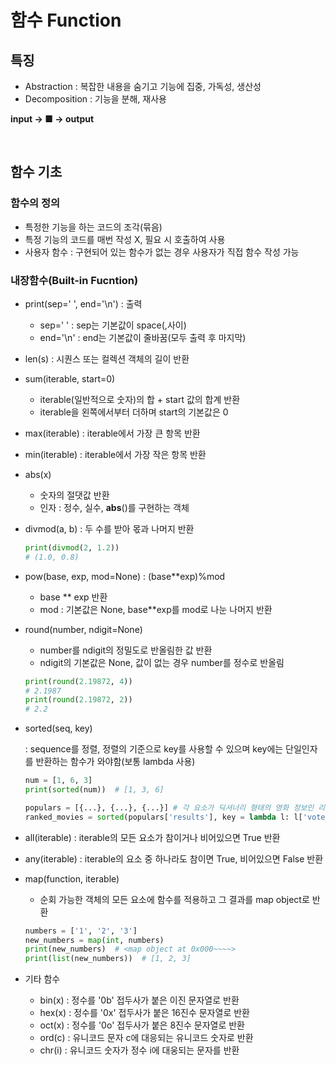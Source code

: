 # 함수 Function
## 특징
- Abstraction : 복잡한 내용을 숨기고 기능에 집중, 가독성, 생산성
- Decomposition : 기능을 분해, 재사용

__input → ■ → output__

<br>

## 함수 기초
### 함수의 정의
- 특정한 기능을 하는 코드의 조각(묶음)
- 특정 기능의 코드를 매번 작성 X, 필요 시 호출하여 사용
- 사용자 함수 : 구현되어 있는 함수가 없는 경우 사용자가 직접 함수 작성 가능


### 내장함수(Built-in Fucntion)
- print(sep=' ', end='\n') : 출력
  - sep=' ' : sep는 기본값이 space(,사이)
  - end='\n' : end는 기본값이 줄바꿈(모두 출력 후 마지막)

- len(s) : 시퀀스 또는 컬렉션 객체의 길이 반환

- sum(iterable, start=0)
  - iterable(일반적으로 숫자)의 합 + start 값의 합계 반환
  - iterable을 왼쪽에서부터 더하며 start의 기본값은 0

- max(iterable) : iterable에서 가장 큰 항목 반환

- min(iterable) : iterable에서 가장 작은 항목 반환

- abs(x)
  - 숫자의 절댓값 반환
  - 인자 : 정수, 실수, __abs__()를 구현하는 객체

- divmod(a, b) : 두 수를 받아 몫과 나머지 반환
  ```python
  print(divmod(2, 1.2))
  # (1.0, 0.8)
  ```

- pow(base, exp, mod=None) : (base**exp)%mod
  - base ** exp 반환
  - mod : 기본값은 None, base**exp를 mod로 나눈 나머지 반환

- round(number, ndigit=None)
  - number를 ndigit의 정밀도로 반올림한 값 반환
  - ndigit의 기본값은 None, 값이 없는 경우 number를 정수로 반올림
  ```python
  print(round(2.19872, 4))
  # 2.1987
  print(round(2.19872, 2))
  # 2.2
  ```

- sorted(seq, key)

  : sequence를 정렬, 정렬의 기준으로 key를 사용할 수 있으며 key에는 단일인자를 반환하는 함수가 와야함(보통 lambda 사용)
  ```python
  num = [1, 6, 3]
  print(sorted(num))  # [1, 3, 6]
  ```
  ```python
  populars = [{...}, {...}, {...}] # 각 요소가 딕셔너리 형태의 영화 정보인 리스트
  ranked_movies = sorted(populars['results'], key = lambda l: l['vote_average'])
  ```

- all(iterable) : iterable의 모든 요소가 참이거나 비어있으면 True 반환

- any(iterable) : iterable의 요소 중 하나라도 참이면 True, 비어있으면 False 반환

- map(function, iterable)
  - 순회 가능한 객체의 모든 요소에 함수를 적용하고 그 결과를 map object로 반환
  ```python
  numbers = ['1', '2', '3']
  new_numbers = map(int, numbers)
  print(new_numbers)  # <map object at 0x000~~~~>
  print(list(new_numbers))  # [1, 2, 3]
  ```
  
- 기타 함수
  - bin(x) : 정수를 '0b' 접두사가 붙은 이진 문자열로 반환
  - hex(x) : 정수를 '0x' 접두사가 붙은 16진수 문자열로 반환
  - oct(x) : 정수를 '0o' 접두사가 붙은 8진수 문자열로 반환
  - ord(c) : 유니코드 문자 c에 대응되는 유니코드 숫자로 반환
  - chr(i) : 유니코드 숫자가 정수 i에 대웅되는 문자를 반환